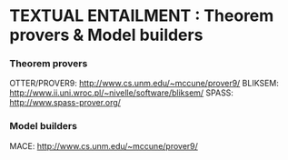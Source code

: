 # TEXTUAL ENTAILMENT : Theorem provers & Model builders
### Theorem provers
OTTER/PROVER9: http://www.cs.unm.edu/~mccune/prover9/
BLIKSEM: http://www.ii.uni.wroc.pl/~nivelle/software/bliksem/
SPASS: http://www.spass-prover.org/

### Model builders
MACE: http://www.cs.unm.edu/~mccune/prover9/
